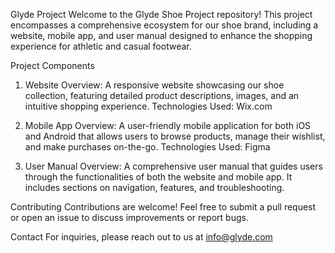 Glyde Project
Welcome to the Glyde Shoe Project repository! This project encompasses a comprehensive ecosystem for our shoe brand, including a website, mobile app, and user manual designed to enhance the shopping experience for athletic and casual footwear.

Project Components
1. Website
Overview: A responsive website showcasing our shoe collection, featuring detailed product descriptions, images, and an intuitive shopping experience.
Technologies Used: Wix.com
2. Mobile App
Overview: A user-friendly mobile application for both iOS and Android that allows users to browse products, manage their wishlist, and make purchases on-the-go.
Technologies Used: Figma

4. User Manual
Overview: A comprehensive user manual that guides users through the functionalities of both the website and mobile app. It includes sections on navigation, features, and troubleshooting.

Contributing
Contributions are welcome! Feel free to submit a pull request or open an issue to discuss improvements or report bugs.

Contact
For inquiries, please reach out to us at info@glyde.com
